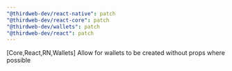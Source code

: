 ```yaml
---
"@thirdweb-dev/react-native": patch
"@thirdweb-dev/react-core": patch
"@thirdweb-dev/wallets": patch
"@thirdweb-dev/react": patch
---
```


[Core,React,RN,Wallets] Allow for wallets to be created without props where possible
